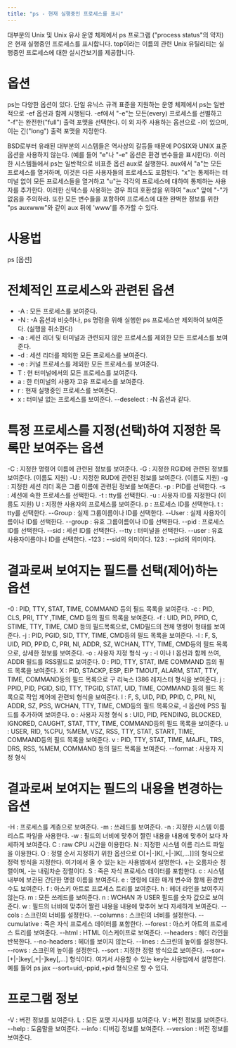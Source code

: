 ```yaml
---
title: "ps - 현재 실행중인 프로세스를 표시"
---
```


대부분의 Unix 및 Unix 유사 운영 체제에서 ps 프로그램 ("process status"의 약자)은 현재 실행중인 프로세스를 표시합니다. top이라는 이름의 관련 Unix 유틸리티는 실행중인 프로세스에 대한 실시간보기를 제공합니다. 

# 옵션
ps는 다양한 옵션이 있다. 단일 유닉스 규격 표준을 지원하는 운영 체제에서 ps는 일반적으로 -ef 옵션과 함께 시행된다. -ef에서 "-e"는 모든(every) 프로세스를 선별하고 "-f"는 완전한("full") 출력 포맷을 선택한다. 이 외 자주 사용하는 옵션으로 -l이 있으며, 이는 긴("long") 출력 포맷을 지정한다.

BSD로부터 유래된 대부분의 시스템들은 역사상의 갈등들 때문에 POSIX와 UNIX 표준 옵션을 사용하지 않는다. (예를 들어 "e"나 "-e" 옵션은 환경 변수들을 표시한다). 이러한 시스템들에서 ps는 일반적으로 비표준 옵션 aux로 실행한다. aux에서 "a"는 모든 프로세스를 열거하며, 이것은 다른 사용자들의 프로세스도 포함된다. "x"는 통제하는 터미널 없이 모든 프로세스들을 열거하고 "u"는 각각의 프로세스에 대하여 통제하는 사용자를 추가한다. 이러한 신택스를 사용하는 경우 최대 호환성을 위하여 "aux" 앞에 "-"가 없음을 주의하라. 또한 모든 변수들을 포함하여 프로세스에 대한 완벽한 정보를 위한 "ps auxwww"와 같이 aux 뒤에 'www'를 추가할 수 있다. 

# 사용법
ps [옵션]

# 전체적인 프로세스와 관련된 옵션

* -A : 모든 프로세스를 보여준다.
* -N : -A 옵션과 비슷하나, ps 명령을 위해 실행한 ps 프로세스만 제외하여 보여준다. (실행을 취소한다)
* -a : 세션 리더 및 터미널과 관련되지 않은 프로세스를 제외한 모든 프로세스를 보여준다.
* -d : 세션 리더를 제외한 모든 프로세스를 보여준다.
* -e : 커널 프로세스를 제외한 모든 프로세스를 보여준다.
* T : 현 터미널에서의 모든 프로세스를 보여준다.
* a : 한 터미널의 사용자 고유 프로세스를 보여준다.
* r : 현재 실행중인 프로세스를 보여준다.
* x : 터미널 없는 프로세스를 보여준다.
--deselect : -N 옵션과 같다.
 
# 특정 프로세스를 지정(선택)하여 지정한 목록만 보여주는 옵션

-C : 지정한 명령어 이름에 관련된 정보를 보여준다.
-G : 지정한 RGID에 관련된 정보를 보여준다. (이름도 지원)
-U : 지정한 RUD에 관련된 정보를 보여준다. (이름도 지원)
-g : 지정한 세션 리더 혹은 그룹 이름에 관련된 정보를 보여준다.
-p : PID를 선택한다.
-s : 세션에 속한 프로세스를 선택한다.
-t : tty를 선택한다.
-u : 사용자 ID를 지정한다 (이름도 지원)
U : 지정한 사용자의 프로세스를 보여준다.
p : 프로세스 ID를 선택한다.
t : tty를 선택한다.
--Group : 실제 그룹이름이나 ID를 선택한다.
--User : 실제 사용자이름이나 ID를 선택한다.
--group : 유효 그룹이름이나 ID를 선택한다.
--pid : 프로세스 ID를 선택한다.
--sid : 세션 ID를 선택한다.
--tty : 터미널을 선택한다.
--user : 유효 사용자이름이나 ID를 선택한다.
-123 : --sid의 의미이다.
123 : --pid의 의미이다.
 
# 결과로써 보여지는 필드를 선택(제어)하는 옵션

-0 : PID, TTY, STAT, TIME, COMMAND 등의 필드 목록을 보여준다.
-c : PID, CLS, PRI, TTY ,TIME, CMD 등의 필드 목록을 보여준다.
-f : UID, PID, PPID, C, STIME, TTY, TIME, CMD 등의 필드목록으로, CMD필드의 전체 명령어 형태를 보여준다.
-j : PID, PGID, SID, TTY, TIME, CMD등의 필드 목록을 보여준다.
-l : F, S, UID, PID, PPID, C, PRI, NI, ADDR, SZ, WCHAN, TTY, TIME, CMD등의 필드 목록으로, 상세한 정보를 보여준다.
-o : 사용자 지정 형식
-y : -l 이나 l 옵션과 함께 쓰여, ADDR 필드를 RSS필드로 보여준다.
0 : PID, TTY, STAT, IME COMMAND 등의 필드 목록을 보여준다.
X : PID, STACKP, ESP, EIP TMOUT, ALARM, STAT, TTY, TIME, COMMAND등의 필드 목록으로 구 리눅스 I386 레지스터 형식을 보여준다.
j : PPID, PID, PGID, SID, TTY, TPGID, STAT, UID, TIME, COMMAND 등의 필드 목록으로 작업 제어에 관련되 형식을 보여준다.
l : F, S, UID, PID, PPID, C, PRI, NI, ADDR, SZ, PSS, WCHAN, TTY, TIME, CMD등의 필드 목록으로, -l 옵션에 PSS 필드를 추가하여 보여준다.
o : 사용자 지정 형식
s : UID, PID, PENDING, BLOCKED, IGNORED, CAUGHT, STAT, TTY, TIME, COMMAND등의 필드 목록을 보여준다.
u : USER, RID, %CPU, %MEM, VSZ, RSS, TTY, STAT, START, TIME, COMMAND등의 필드 목록을 보여준다.
v : PID, TTY, STAT, TIME, MAJFL, TRS, DRS, RSS, %MEM, COMMAND 등의 필드 목록을 보여준다.
--format : 사용자 지정 형식
 
# 결과로써 보여지는 필드의 내용을 변경하는 옵션

-H : 프로세스를 계층으로 보여준다.
-m : 쓰레드를 보여준다.
-n : 지정한 시스템 이름 리스트 파일을 사용한다.
-w : 필드의 너비에 맞추어 짤린 내용을 내용에 맞추어 보다 자세하게 보여준다.
C : raw CPU 시간을 이용한다.
N : 지정한 시스템 이름 리스트 파일을 이용한다.
O : 정렬 순서 지정하기 위한 옵션으로 O[+|-]K[,+|-]K[,...]]의 형식으로 정력 방식을 지정한다. 여기에서 올 수 있는 k는 사용법에서 설명한다. +는 오름차순 정렬이며, -는 내림차순 정렬이다.
S : 죽은 자식 프로세스 데이터를 포함한다.
c : 시스템 내부에 보관된 간단한 명령 이름을 보여준다.
e : 명령에 대한 매개 변수와 함께 환경변수도 보여준다.
f : 아스키 아트로 프로세스 트리를 보여준다.
h : 헤더 라인을 보여주지 않는다.
m : 모든 쓰레드를 보여준다.
n : WCHAN 과 USER 필드를 숫자 값으로 보여준다.
w : 필드의 너비에 맞추어 짤린 내용을 내용에 맞추어 보다 자세하게 보여준다.
--cols : 스크린의 너비를 설정한다.
--columns : 스크린의 너비를 설정한다.
--cumulative : 죽은 자식 프로세스 데이터를 포함한다.
--forest : 아스키 아트의 프로세스 트리를 보여준다.
--html : HTML 이스케이프로 보여준다.
--headers : 헤더 라인을 반복한다.
--no-headers : 헤더를 보이지 않는다.
--lines : 스크린의 높이를 설정한다.
--rows : 스크린의 높이를 설정한다.
--sort : 지정한 정렬 방식으로 보여준다.
--sor=[+|-]key[,+|-]key[,...] 형식이다. 여기서 사용할 수 있는 key는 사용법에서 설명한다. 예를 들어 ps jax --sort=uid,-ppid,+pid 형식으로 할 수 있다.
 
# 프로그램 정보

-V : 버전 정보를 보여준다.
L : 모든 포맷 지시자를 보여준다.
V : 버전 정보를 보여준다.
--help : 도움말을 보여준다.
--info : 디버깅 정보를 보여준다.
--version : 버전 정보를 보여준다.